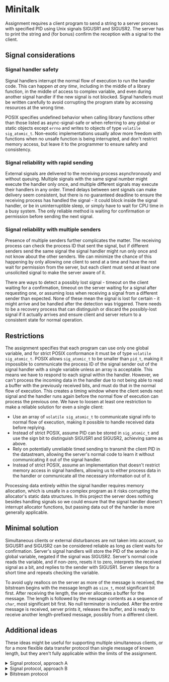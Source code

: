 # Minitalk

Assignment requires a client program to send a string to a server process with
specified PID using Unix signals SIGUSR1 and SIGUSR2. The server has to print
the string and (for bonus) confirm the reception with a signal to the client.

## Signal considerations

### Signal handler safety

Signal handlers interrupt the normal flow of execution to run the handler code.
This can happen *at any time*, including in the middle of a library function, in
the middle of access to complex variable, and even during another signal handler
if the new signal is not blocked. Signal handlers must be written carefully to
avoid corrupting the program state by accessing resources at the wrong time.

POSIX specifies undefined behavior when calling library functions other than
those listed as async-signal-safe or when referring to any global or static
objects except `errno` and writes to objects of type `volatile sig_atomic_t`.
Non-exotic implementations usually allow more freedom with functions when no
unsafe function is being interrupted, and don't restrict memory access, but
leave it to the programmer to ensure safety and consistency.

### Signal reliability with rapid sending

External signals are delivered to the receiving process asynchronously and
without queuing. Multiple signals with the same signal number might execute the
handler only once, and multiple different signals may execute their handlers in
any order. Timed delays between sent signals can make delivery seem consistent,
but there is no guaranteed deadline to ensure the receiving process has handled
the signal - it could block inside the signal handler, or be in uninterruptible
sleep, or simply have to wait for CPU time in a busy system. The only reliable
method is waiting for confirmation or permission before sending the next signal.

### Signal reliability with multiple senders

Presence of multiple senders further complicates the matter. The receiving
process can check the process ID that sent the signal, but if different senders
send the same signal the signal handler might run only once and not know about
the other senders. We can minimize the chance of this happening by only allowing
one client to send at a time and have the rest wait for permission from the
server, but each client must send at least one unsolicited signal to make the
server aware of it.

There are ways to detect a possibly lost signal - timeout on the client waiting
for a confirmation, timeout on the server waiting for a signal after requesting
one, or assuming loss when receiving a signal from a different sender than
expected. None of these mean the signal is lost for certain - it might arrive
and be handled after the detection was triggered. There needs to be a recovery
process that can distinguish or discard the possibly-lost signal if it actually
arrives and ensure client and server return to a consistent state for normal
operation.

## Restrictions

The assignment specifies that each program can use only one global variable, and
for strict POSIX conformance it must be of type `volatile sig_atomic_t`.  POSIX
allows `sig_atomic_t` to be smaller than `pid_t`, making it impossible to
communicate the process ID of the signal sender out of the signal handler with a
single variable unless an array is acceptable. This means we have to respond to
each signal within the handler. However, we can't process the incoming data in
the handler due to not being able to read a buffer with the previously received
bits, and must do that in the normal flow of execution. This creates a timing
window where the client sends next signal and the handler runs again before the
normal flow of execution can process the previous one. We have to loosen at
least one restriction to make a reliable solution for even a single client:

* Use an array of `volatile sig_atomic_t` to communicate signal info to normal
  flow of execution, making it possible to handle received data before replying.
* Instead of strict POSIX, assume PID can be stored in `sig_atomic_t` and use
  the sign bit to distinguish SIGUSR1 and SIGUSR2, achieving same as above.
* Rely on potentially unreliable timed sending to transmit the client PID in the
  datastream, allowing the server's normal code to learn it without
  communicating it out of the signal handler.
* Instead of strict POSIX, assume an implementation that doesn't restrict memory
  access in signal handlers, allowing us to either process data in the handler
  or communicate all the necessary information out of it.

Processing data entirely within the signal handler requires memory allocation,
which is unsafe in a complex program as it risks corrupting the allocator's
static data structures. In this project the server does nothing besides handling
signals so we could ensure that the signal handler doesn't interrupt allocator
functions, but passing data out of the handler is more generally applicable.

## Minimal solution

Simultaneous clients or external disturbances are not taken into account, so
SIGUSR1 and SIGUSR2 can be considered reliable as long as client waits for
confirmation. Server's signal handlers will store the PID of the sender in a
global variable, negated if the signal was SIGUSR2. Server's normal code reads
the variable, and if non-zero, resets it to zero, interprets the received signal
as a bit, and replies to the sender with SIGUSR1. Server sleeps for a short time
and repeats checking the variable.

To avoid ugly reallocs on the server as more of the message is received, the
bitstream begins with the message length as `size_t`, most significant bit
first. After receiving the length, the server allocates a buffer for the
message. The length is followed by the message contents as a sequence of `char`,
most significant bit first. No null terminator is included. After the entire
message is received, server prints it, releases the buffer, and is ready to
receive another length-prefixed message, possibly from a different client.

## Additional ideas

These ideas might be useful for supporting multiple simultaneous clients, or for
a more flexible data transfer protocol than single message of known length, but
they aren't fully applicable within the limits of the assignment.

<details>
<summary>Signal protocol, approach A</summary>

## Signal protocol, approach A: bit signals with lost signal recovery

Having two signals available naturally suggests sending one or the other
depending on the bit to be sent, e.g. SIGUSR1 for bit 0 and SIGUSR2 for bit 1.
For normal operation, the server requests next bit from the client with SIGUSR1.
If the server receives a signal from a different client, it informs the expected
client of a possibly lost signal with SIGUSR2. This puts the two processes in
one of several situations:

1. The client has sent the bit signal, but it was lost and will never arrive.
2. The client has sent the bit signal, and it will arrive eventually.
3. The client has not sent the bit signal by the time it handles the SIGUSR2.

Case 3 is transformed into either case 1 or case 2 by choosing to cancel or not
cancel the bit signal when client receives the SIGUSR2. As in the single-client
case, simply waiting for a time can not distinguish beetween cases 1 and 2, as
the signal could eventually arrive after an arbitrarily long wait. Therefore the
client must send another signal to avoid getting stuck in case 1. This leads us
to another set of cases:

1. Only one signal is delivered, because either the bit signal was lost, or the
   bit signal was still pending and the matching recovery signal gets lost.
2. Bit signal is delivered, followed by the recovery signal.
3. Both signals become pending and are delivered in unspecified order.

Case 3 can be excluded by having the client send a repeat of the bit signal as
the recovery signal. Once the server receives one signal, it knows which bit the
potentially-lost bit was, but it doesn't know if a repeat signal is still in
flight. This can be solved by requiring the client send the opposite signal and
ignoring the repeat if any arrives. This gives is the following cases:

1. Repeat signal is delivered first or not at all, followed by the opposite
   signal.
2. Both signals become pending and are delivered in unspecified order.

Case 2 can be collapsed onto case 1 by not having the server proceed inside the
signal handler but only in the normal execution flow after the signals have been
handled. Once the opposite signal has been handled and normal execution resumes,
no signals can be in flight and the server can request the next bit.

The recovery signals towards server (repeat signal and opposite signal) can also
be lost if the server receives additional signals from unexpected clients. If a
conflicting signal arrives while the server is waiting for a repeat, the server
can simply request additional repeats. This increases the number of signals in
flight, but as long as one of them arrives the server can ignore the rest and
wait for the opposite signal. If a conflicting signal arrives while server is
waiting for the opposite signal, server can ask for another recovery, but since
there may now be multiple opposite signals in flight, the recovery needs to be
finished with opposite of those.

If both signals are unreliable, the above can lead into a situation where no
progress can be made even though some signals are received from the expected
client, because conflicting signals arriving in the second half of recovery
process effectively restart the recovery. We can avoid this by requiring that
new clients always introduce themselves with the same signal, e.g. SIGUSR1. That
way, SIGUSR2 should never conflict. SIGUSR2 bit signals don't need recovery in
the first place, and SIGUSR1 recovery can be finished with reliable SIGUSR2 once
at least one SIGUSR1 makes it through.

The introduction signal can also be lost. Server doesn't know about new clients
yet, so it can't request a retransmit. Instead, the server can confirm the
initial signal with SIGUSR2, telling the client to wait for SIGUSR1. If the
confirmation doesn't arrive, client can retry after a timeout. When confirmation
is received, client simply waits for permission to start. It can periodically
check with `kill(pid, 0)` that the server hasn't been terminated.

This doesn't leave the client a way to tell the server that it is finished.
That needs to be communicated within the bitstream. Server can check for dead
clients with `kill(pid, 0)` if no signal is received for a time. Frozen clients
that don't transmit can be dropped after a very long timeout - long enough that
slow but functional clients aren't affected.

### State machines

#### Client

* HELLO state (start)
  * Periodically send SIGUSR1, exit if server not alive
  * SIGUSR1: transition to SEND
  * SIGUSR2: transition to QUEUE
* QUEUE state
  * Periodically check if server is alive, exit if not
  * SIGUSR1: transition to START
  * SIGUSR2: ignore
* START state
  * Send SIGUSR2, wait for signal
  * SIGUSR1: transition to SEND
  * SIGUSR2: transition to RETRY
* SEND state
  * Send next bit, wait for signal, repeat
  * SIGUSR1: ignore
  * SIGUSR2: transition to RETRY
* RETRY state
  * Resend last bit, wait for signal, repeat
  * SIGUSR1: transition to RECOVER
  * SIGUSR2: ignore
* RECOVER state
  * Send opposite of last bit, wait for signal
  * SIGUSR1: transition to SEND
  * SIGUSR2: transition to RETRY

Server normally doesn't send SIGUSR2 to a client in QUEUE state, but it can
happen if server sent SIGUSR1 and then detected conflict before the client
handled it.

#### Server

* IDLE state (start)
  * Wait for signal
  * SIGUSR1: set sender as active client, transition to FLUSH1
  * SIGUSR2: ignore
* RECEIVE state
  * Send SIGUSR1 to active client, wait for signal, repeat
  * SIGUSR1/2 from active client: interpret as data bit
* CONFLICT state
  * Send SIGUSR2 to active client, wait for signal, repeat
  * SIGUSR1 from active client: interpret as data bit, transition to FLUSH1
  * SIGUSR2 from active client: interpret as data bit, transition to FLUSH2
* FLUSH1 state
  * Send SIGUSR1 to active client, wait for signal
  * SIGUSR1 from active client: ignore
  * SIGUSR2 from active client: transition to RECEIVE
* FLUSH2 state
  * Send SIGUSR1 to active client, wait for signal
  * SIGUSR1 from active client: transition to RECEIVE
  * SIGUSR2 from active client: ignore
* Signal from sender other than active client, all states except IDLE
  * SIGUSR1: reply with SIGUSR2, add client to queue, transition to CONFLICT
  * SIGUSR2: transition to CONFLICT
* If active client is not alive or bitstream is finished, select a new active
  client from queue, transition to FLUSH1. If queue is empty, transition to
  IDLE.

The client may have sent multiple SIGUSR1 before it receives the first reply
from the server. To ensure these signals aren't confused for data bits, the
server will start in FLUSH1 state and client will send SIGUSR2 before the first
data bit.

SIGUSR2 from any other sender than the active client can't be a valid client for
this protocol so the sender is ignored. Active client is still informed of
possible lost signal and goes through recovery procedure.

</details>

<details>
<summary>Signal protocol, approach B</summary>

## Signal protocol, approach B: data signal and control signal

With the restriction that new clients introduce themselves with SIGUSR1, making
SIGUSR2 reliable, we can come up with an alternative approach that avoids the
complex recovery state machine. We can communicate bits (and optionally other
symbols like end-of-transmission) by sending different numbers of SIGUSR2,
delimited by SIGUSR1. Just like approach A, each signal sent by the client must
be confirmed by the server with SIGUSR1 before the client can send the next one,
and the hello signal may be confirmed with SIGUSR2 to tell the client that it is
placed in a queue until the server is free and requests start of transmission
with SIGUSR1.

If the server receives SIGUSR1 from another client, it informs the active client
of potential conflict with SIGUSR2. If the client is waiting for confirmation of
SIGUSR1, it will re-send SIGUSR1 just in case the previous one got lost.
Otherwise, the client doesn't need to do anything.

If the server detected potential conflict, there may now be duplicate SIGUSR1
incoming from the client. As soon as one of them arrives, server confirms the
reception to the client. Any duplicates without intervening SIGUSR2 must then be
ignored. The client can send SIGUSR2 as soon as it receives the confirmation,
even though there are still pending SIGUSR1 on the server. Because order of
handling multiple pending signals is unspecified, the server must ignore any
additional SIGUSR1 and not confirm the received SIGUSR2 until all pending
signals are handled and normal execution continues.

This approach is much simpler, but downside is that it needs 2.5 signals per bit
(1 or 2 SIGUSR2, delimited by 1 SIGUSR1) even when there are no conflicts, while
approach A only needs 1 signal per bit if no conflict/recovery is triggered.
Sending two bits at a time with 1-4 SIGUSR2 could bring the average down to 3.5
signals per two bits or 1.75 signals per bit, but longer groups offer no further
improvement (three bits: 5.5 s / 3 b = 1.8333 s/b).

</details>

<details>
<summary>Bitstream protocol</summary>

## Bitstream protocol

The signal protocols above can transmit a sequence of bits. The data we want to
transfer from is a sequence of bytes, which we must break down into individual
bits and reconstruct again on the server. Signal protocol A also requires an
in-band end-of-transmission marker.

The actual requirement of the assignment is passing a single message which the
client knows in its entirety before sending, and which the server should receive
in its entirety before outputting. The message is passed to the client as
argument, which means it can't contain embedded null characters. We can simply
send each byte of the message in a specific bit order, and the null character at
the end of the string can mark end of transmission.

It is also possible to design a much more interesting protocol. Sending length
before a block of data makes the protocol agnostic to embedded null characters.
Simplest way to send length is to send fixed number of bits in a specific bit
order, with N bits allowing for maximum message length of 2^N (or 2^N-1 if zero
length is allowed). A variable-length encoding could be used to avoid imposing a
maximum message length. Because we transport a bitstream, the encoding itself is
not limited to byte-sized units.

The protocol also doesn't need to implicitly end transmission after one block.
By prepeding each block with a control symbol, we can transmit multiple blocks
one after another, reducing or removing the need for arbitrarily large blocks.
This could allow the system to handle potentially infinite streams of data
without needing to see the entire message first, e.g. transporting from stdin of
client to stdout of server. Separate control symbol is defined for closing the
connection, and another can be defined for yielding to other clients and
resuming later.

With signal protocol B, control symbols can be defined on that level instead,
although only a limited number is reasonable as each additional symbol needs
linearly more signals to transmit due to being limited to SIGUSR2 only. Symbols
at the bitstream level can use both 0 and 1 bits, so their length grows
logarithmically.

</details>
